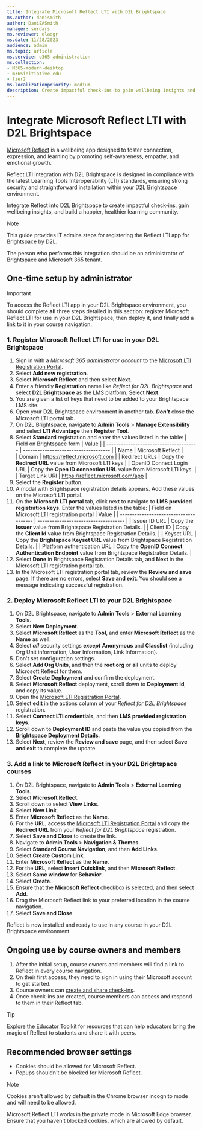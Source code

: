 ```yaml
---
title: Integrate Microsoft Reflect LTI with D2L Brightspace
ms.author: danismith
author: DaniEASmith
manager: serdars
ms.reviewer: eladgr
ms.date: 11/28/2023
audience: admin
ms.topic: article
ms.service: o365-administration
ms.collection: 
- M365-modern-desktop
- m365initiative-edu
- tier2
ms.localizationpriority: medium
description: Create impactful check-ins to gain wellbeing insights and build a happier, healthier learning community with the Microsoft Reflect Learning Tools Interoperability App for D2L Brightspace.
---
```


# Integrate Microsoft Reflect LTI with D2L Brightspace

[Microsoft Reflect](https://reflect.microsoft.com) is a wellbeing app designed to foster connection, expression, and learning by promoting self-awareness, empathy, and emotional growth.
    
Reflect LTI integration with D2L Brightspace is designed in compliance with the latest Learning Tools Interoperability (LTI) standards, ensuring strong security and straightforward installation within your D2L Brightspace environment.

Integrate Reflect into D2L Brightspace to create impactful check-ins, gain wellbeing insights, and build a happier, healthier learning community.

> [!NOTE]
> This guide provides IT admins steps for registering the Reflect LTI app for Brightspace by D2L.
> 
> The person who performs this integration should be an administrator of Brightspace and Microsoft 365 tenant.

## One-time setup by administrator

> [!IMPORTANT]
> To access the Reflect LTI app in your D2L Brightspace environment, you should complete **all** three steps detailed in this section: register Microsoft Reflect LTI for use in your D2L Brightspace, then deploy it, and finally add a link to it in your course navigation.

### 1. Register Microsoft Reflect LTI for use in your D2L Brightspace
1. Sign in with a *Microsoft 365 administrator account* to the [Microsoft LTI Registration Portal](https://lti.microsoft.com/registration). 
1. Select **Add new registration**.
1. Select **Microsoft Reflect** and then select **Next**.
1. Enter a friendly **Registration** name like *Reflect for D2L Brightspace* and select **D2L Brightspace** as the LMS platform. Select **Next**.
1. You are given a list of keys that need to be added to your Brightspace LMS site.
1. Open your D2L Brightspace environment in another tab. ***Don't*** close the Microsoft LTI portal tab.
1. On D2L Brightspace, navigate to **Admin Tools** > **Manage Extensibility** and select **LTI Advantage** then **Register Tool**.
1. Select **Standard** registration and enter the values listed in the table:
    | Field on Brightspace form              | Value                                |
    | -------------------------------------- | ------------------------------------ |
    | Name                                   | Microsoft Reflect                    |   
    | Domain                                 | https://reflect.microsoft.com        |
    | Redirect URLs                          | Copy the **Redirect URL** value from Microsoft LTI keys.|
    | OpenID Connect Login URL               | Copy the **Open ID connection URL** value from Microsoft LTI keys.                           |
    | Target Link URI                        | https://reflect.microsoft.com/app   |
1. Select the **Register** button.
1. A modal with Brightspace registration details appears. Add these values on the Microsoft LTI portal.
1. On the **Microsoft LTI portal** tab, click next to navigate to **LMS provided registration keys**. Enter the values listed in the table:
    | Field on Microsoft LTI registration portal | Value                            |
    | -------------------------------------- | ------------------------------------ |
    | Issuer ID URL                          | Copy the **Issuer** value from Brightspace Registration Details.                                   |
    | Client ID                              | Copy the **Client Id** value from Brightspace Registration Details.                                |
    | Keyset URL                             | Copy the **Brightspace Keyset URL** value from Brightspace Registration Details.                   |
    | Platform authentication URL            | Copy the **OpenID Connect Authentication Endpoint** value from Brightspace Registration Details.   |
1. Select **Done** in Brightspace Registration Details tab, and **Next** in the Microsoft LTI registration portal tab.
1. In the Microsoft LTI registration portal tab, review the **Review and save** page. If there are no errors, select **Save and exit**. You should see a message indicating successful registration.

### 2. Deploy Microsoft Reflect LTI to your D2L Brightspace
1. On D2L Brightspace, navigate to **Admin Tools** > **External Learning Tools**.
1. Select **New Deployment**.
1. Select **Microsoft Reflect** as the **Tool**, and enter **Microsoft Reflect** as the **Name** as well.
1. Select ***all*** security settings ***except*** **Anonymous** and **Classlist** (including Org Unit information, User Information, Link Information).
1. Don't set configuration settings.
1. Select **Add Org Units**, and then the **root org** or **all** units to deploy Microsoft Reflect for them.
1. Select **Create Deployment** and confirm the deployment.
1. Select **Microsoft Reflect** deployment, scroll down to **Deployment Id**, and copy its value.
1. Open the [Microsoft LTI Registration Portal](https://lti.microsoft.com/registration).
1. Select **edit** in the actions column of your *Reflect for D2L Brightspace* registration.
1. Select **Connect LTI credentials**, and then **LMS provided registration keys**.
1. Scroll down to **Deployment ID** and paste the value you copied from the **Brightspace Deployment Details**.
1. Select **Next**, review the **Review and save** page, and then select **Save and exit** to complete the update.

### 3. Add a link to Microsoft Reflect in your D2L Brightspace courses
1. On D2L Brightspace, navigate to **Admin Tools** > **External Learning Tools**.
1. Select **Microsoft Reflect**.
1. Scroll down to select **View Links**.
1. Select **New Link**.
1. Enter **Microsoft Reflect** as the **Name**.
1. For the **URL**, access the [Microsoft LTI Registration Portal](https://lti.microsoft.com/registration) and copy the **Redirect URL** from your *Reflect for D2L Brightspace* registration.
1. Select **Save and Close** to create the link.
1. Navigate to **Admin Tools** > **Navigation & Themes**.
1. Select **Standard Course Navigation**, and then **Add Links**.
1. Select **Create Custom Link**.
1. Enter **Microsoft Reflect** as the **Name**.
1. For the **URL**, select **Insert Quicklink**, and then **Microsoft Reflect**.
1. Select **Same window** for **Behavior**.
1. Select **Create**.
1. Ensure that the **Microsoft Reflect** checkbox is selected, and then select **Add**.
1. Drag the Microsoft Reflect link to your preferred location in the course navigation.
1. Select **Save and Close**. 

Reflect is now installed and ready to use in any course in your D2L Brightspace environment.

## Ongoing use by course owners and members

1. After the initial setup, course owners and members will find a link to Reflect in every course navigation.
1. On their first access, they need to sign in using their Microsoft account to get started.
1. Course owners can [create and share check-ins](https://support.microsoft.com/topic/c6cbbacc-5655-450e-bca9-988ddc506017).
1. Once check-ins are created, course members can access and respond to them in their Reflect tab.

> [!TIP]
> [Explore the Educator Toolkit](https://reflect.microsoft.com/home/resources) for resources that can help educators bring the magic of Reflect to students and share it with peers. 

## Recommended browser settings

- Cookies should be allowed for Microsoft Reflect.
- Popups shouldn't be blocked for Microsoft Reflect.

> [!NOTE]
> Cookies aren't allowed by default in the Chrome browser incognito mode and will need to be allowed.
>
> Microsoft Reflect LTI works in the private mode in Microsoft Edge browser. Ensure that you haven't blocked cookies, which are allowed by default.
